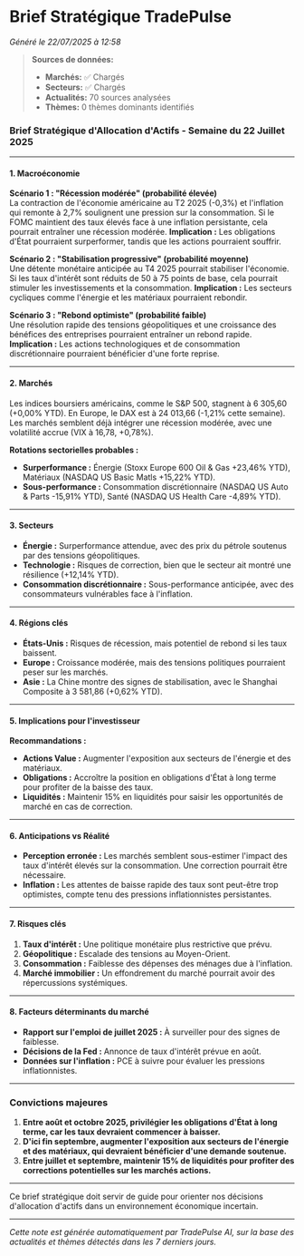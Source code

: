 # Brief Stratégique TradePulse

*Généré le 22/07/2025 à 12:58*

> **Sources de données:**
> - **Marchés:** ✅ Chargés
> - **Secteurs:** ✅ Chargés
> - **Actualités:** 70 sources analysées
> - **Thèmes:** 0 thèmes dominants identifiés

### Brief Stratégique d'Allocation d'Actifs - Semaine du 22 Juillet 2025

---

#### 1. **Macroéconomie**

**Scénario 1 : "Récession modérée" (probabilité élevée)**  
La contraction de l'économie américaine au T2 2025 (-0,3%) et l'inflation qui remonte à 2,7% soulignent une pression sur la consommation. Si le FOMC maintient des taux élevés face à une inflation persistante, cela pourrait entraîner une récession modérée. **Implication :** Les obligations d'État pourraient surperformer, tandis que les actions pourraient souffrir.

**Scénario 2 : "Stabilisation progressive" (probabilité moyenne)**  
Une détente monétaire anticipée au T4 2025 pourrait stabiliser l'économie. Si les taux d'intérêt sont réduits de 50 à 75 points de base, cela pourrait stimuler les investissements et la consommation. **Implication :** Les secteurs cycliques comme l'énergie et les matériaux pourraient rebondir.

**Scénario 3 : "Rebond optimiste" (probabilité faible)**  
Une résolution rapide des tensions géopolitiques et une croissance des bénéfices des entreprises pourraient entraîner un rebond rapide. **Implication :** Les actions technologiques et de consommation discrétionnaire pourraient bénéficier d'une forte reprise.

---

#### 2. **Marchés**

Les indices boursiers américains, comme le S&P 500, stagnent à 6 305,60 (+0,00% YTD). En Europe, le DAX est à 24 013,66 (-1,21% cette semaine). Les marchés semblent déjà intégrer une récession modérée, avec une volatilité accrue (VIX à 16,78, +0,78%). 

**Rotations sectorielles probables :**  
- **Surperformance :** Énergie (Stoxx Europe 600 Oil & Gas +23,46% YTD), Matériaux (NASDAQ US Basic Matls +15,22% YTD).  
- **Sous-performance :** Consommation discrétionnaire (NASDAQ US Auto & Parts -15,91% YTD), Santé (NASDAQ US Health Care -4,89% YTD).

---

#### 3. **Secteurs**

- **Énergie :** Surperformance attendue, avec des prix du pétrole soutenus par des tensions géopolitiques.
- **Technologie :** Risques de correction, bien que le secteur ait montré une résilience (+12,14% YTD).
- **Consommation discrétionnaire :** Sous-performance anticipée, avec des consommateurs vulnérables face à l'inflation.

---

#### 4. **Régions clés**

- **États-Unis :** Risques de récession, mais potentiel de rebond si les taux baissent.
- **Europe :** Croissance modérée, mais des tensions politiques pourraient peser sur les marchés.
- **Asie :** La Chine montre des signes de stabilisation, avec le Shanghai Composite à 3 581,86 (+0,62% YTD).

---

#### 5. **Implications pour l'investisseur**

**Recommandations :**  
- **Actions Value :** Augmenter l'exposition aux secteurs de l'énergie et des matériaux.
- **Obligations :** Accroître la position en obligations d'État à long terme pour profiter de la baisse des taux.
- **Liquidités :** Maintenir 15% en liquidités pour saisir les opportunités de marché en cas de correction.

---

#### 6. **Anticipations vs Réalité**

- **Perception erronée :** Les marchés semblent sous-estimer l'impact des taux d'intérêt élevés sur la consommation. Une correction pourrait être nécessaire.
- **Inflation :** Les attentes de baisse rapide des taux sont peut-être trop optimistes, compte tenu des pressions inflationnistes persistantes.

---

#### 7. **Risques clés**

1. **Taux d'intérêt :** Une politique monétaire plus restrictive que prévu.
2. **Géopolitique :** Escalade des tensions au Moyen-Orient.
3. **Consommation :** Faiblesse des dépenses des ménages due à l'inflation.
4. **Marché immobilier :** Un effondrement du marché pourrait avoir des répercussions systémiques.

---

#### 8. **Facteurs déterminants du marché**

- **Rapport sur l'emploi de juillet 2025 :** À surveiller pour des signes de faiblesse.
- **Décisions de la Fed :** Annonce de taux d'intérêt prévue en août.
- **Données sur l'inflation :** PCE à suivre pour évaluer les pressions inflationnistes.

---

### Convictions majeures

1. **Entre août et octobre 2025, privilégier les obligations d'État à long terme, car les taux devraient commencer à baisser.**
2. **D'ici fin septembre, augmenter l'exposition aux secteurs de l'énergie et des matériaux, qui devraient bénéficier d'une demande soutenue.**
3. **Entre juillet et septembre, maintenir 15% de liquidités pour profiter des corrections potentielles sur les marchés actions.**

--- 

Ce brief stratégique doit servir de guide pour orienter nos décisions d'allocation d'actifs dans un environnement économique incertain.

---

*Cette note est générée automatiquement par TradePulse AI, sur la base des actualités et thèmes détectés dans les 7 derniers jours.*
